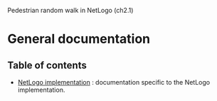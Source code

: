 Pedestrian random walk in NetLogo (ch2.1)
# General documentation
## Table of contents

- [NetLogo implementation](netlogo/tableOfContents.md) : documentation specific to the NetLogo implementation.